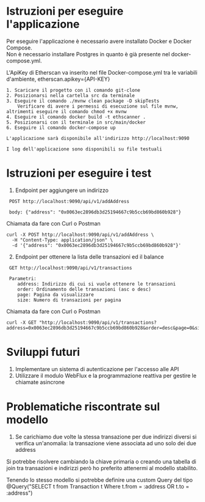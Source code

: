 Istruzioni per eseguire l'applicazione
======================================
Per eseguire l'applicazione è necessario avere installato Docker e Docker Compose. 
\
Non è necessario installare Postgres in quanto è già presente nel docker-compose.yml.

L'ApiKey di Etherscan va inserito nel file Docker-compose.yml tra le variabili d'ambiente, etherscan.apikey={API-KEY} 
```:
1. Scaricare il progetto con il comando git-clone
2. Posizionarsi nella cartella src da terminale
3. Eseguire il comando ./mvnw clean package -D skipTests 
    Verificare di avere i permessi di esecuzione sul file mvnw, altrimenti eseguire il comando chmod +x mvnw
4. Eseguire il comando docker build -t ethscanner .
5. Posizionarsi con il terminale in src/main/docker
6. Eseguire il comando docker-compose up

L'applicazione sarà disponibile all'indirizzo http://localhost:9090

I log dell'applicazione sono disponibili su file testuali 
```


Istruzioni per eseguire i test
==============================

1. Endpoint per aggiungere un indirizzo
```:Endpoint
 POST http://localhost:9090/api/v1/addAddress
 
 body: {"address": "0x0063ec2896db3d25194667c9b5ccb69bd860b928"}
```
Chiamata da fare con Curl o Postman
```
curl -X POST http://localhost:9090/api/v1/addAddress \
  -H "Content-Type: application/json" \
  -d '{"address": "0x0063ec2896db3d25194667c9b5ccb69bd860b928"}'
```




2. Endpoint per ottenere la lista delle transazioni ed il balance
```:Endpoint 
 GET http://localhost:9090/api/v1/transactions
 
 Parametri:
    address: Indirizzo di cui si vuole ottenere le transazioni
    order: Ordinamento delle transazioni (asc o desc)
    page: Pagina da visualizzare
    size: Numero di transazioni per pagina
```
Chiamata da fare con Curl o Postman
```
curl -X GET "http://localhost:9090/api/v1/transactions?address=0x0063ec2896db3d25194667c9b5ccb69bd860b928&order=desc&page=0&size=40"
```


Sviluppi futuri
==============================

1. Implementare un sistema di autenticazione per l'accesso alle API
2. Utilizzare il modulo WebFlux e la programmazione reattiva per gestire le chiamate asincrone

Problematiche riscontrate sul modello
==============================
1. Se carichiamo due volte la stessa transazione per due indirizzi diversi si verifica un'anomalia: la transazione viene associata ad uno solo dei due address

Si potrebbe risolvere cambiando la chiave primaria o creando una tabella di join tra transazioni e indirizzi però ho preferito attenermi al modello stabilito.

Tenendo lo stesso modello si potrebbe definire una custom Query del tipo  @Query("SELECT t from Transaction t Where t.from = :address OR t.to = :address")

